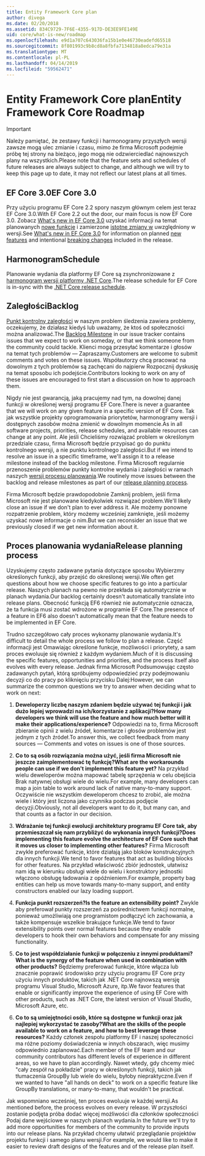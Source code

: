 ```yaml
---
title: Entity Framework Core plan
author: divega
ms.date: 02/20/2018
ms.assetid: 834C9729-7F6E-4355-917D-DE3EE9FE149E
uid: core/what-is-new/roadmap
ms.openlocfilehash: e9d1a707c643036fa15b1e0e46730eadefd65518
ms.sourcegitcommit: 8f801993c9b8cd8a8fbfa7134818a8edca79e31a
ms.translationtype: MT
ms.contentlocale: pl-PL
ms.lasthandoff: 04/14/2019
ms.locfileid: "59562471"
---
```

# <a name="entity-framework-core-roadmap"></a><span data-ttu-id="55713-102">Entity Framework Core plan</span><span class="sxs-lookup"><span data-stu-id="55713-102">Entity Framework Core Roadmap</span></span>

> [!IMPORTANT]
> <span data-ttu-id="55713-103">Należy pamiętać, że zestawy funkcji i harmonogramy przyszłych wersji zawsze mogą ulec zmianie i czasu, mimo że firma Microsoft podejmie próbę tej strony na bieżąco, jego mogą nie odzwierciedlać najnowszych plany na wszystkich.</span><span class="sxs-lookup"><span data-stu-id="55713-103">Please note that the feature sets and schedules of future releases are always subject to change, and although we will try to keep this page up to date, it may not reflect our latest plans at all times.</span></span>

## <a name="ef-core-30"></a><span data-ttu-id="55713-104">EF Core 3.0</span><span class="sxs-lookup"><span data-stu-id="55713-104">EF Core 3.0</span></span>

<span data-ttu-id="55713-105">Przy użyciu programu EF Core 2.2 spory naszym głównym celem jest teraz EF Core 3.0.</span><span class="sxs-lookup"><span data-stu-id="55713-105">With EF Core 2.2 out the door, our main focus is now EF Core 3.0.</span></span>
<span data-ttu-id="55713-106">Zobacz [What's new in EF Core 3.0](xref:core/what-is-new/ef-core-3.0/index) uzyskać informacji na temat planowanych [nowe funkcje](xref:core/what-is-new/ef-core-3.0/features) i zamierzone [istotne zmiany w](xref:core/what-is-new/ef-core-3.0/breaking-changes) uwzględniony w wersji.</span><span class="sxs-lookup"><span data-stu-id="55713-106">See [What's new in EF Core 3.0](xref:core/what-is-new/ef-core-3.0/index) for information on planned [new features](xref:core/what-is-new/ef-core-3.0/features) and intentional [breaking changes](xref:core/what-is-new/ef-core-3.0/breaking-changes) included in the release.</span></span>

## <a name="schedule"></a><span data-ttu-id="55713-107">Harmonogram</span><span class="sxs-lookup"><span data-stu-id="55713-107">Schedule</span></span>

<span data-ttu-id="55713-108">Planowanie wydania dla platformy EF Core są zsynchronizowane z [harmonogram wersji platformy .NET Core](https://github.com/dotnet/core/blob/master/roadmap.md).</span><span class="sxs-lookup"><span data-stu-id="55713-108">The release schedule for EF Core is in-sync with the [.NET Core release schedule](https://github.com/dotnet/core/blob/master/roadmap.md).</span></span>

## <a name="backlog"></a><span data-ttu-id="55713-109">Zaległości</span><span class="sxs-lookup"><span data-stu-id="55713-109">Backlog</span></span>

<span data-ttu-id="55713-110">[Punkt kontrolny zaległości](https://github.com/aspnet/EntityFrameworkCore/issues?q=is%3Aopen+is%3Aissue+milestone%3ABacklog+sort%3Areactions-%2B1-desc) w naszym problem śledzenia zawiera problemy, oczekujemy, że działasz kiedyś lub uważamy, że ktoś od społeczności można analizować.</span><span class="sxs-lookup"><span data-stu-id="55713-110">The [Backlog Milestone](https://github.com/aspnet/EntityFrameworkCore/issues?q=is%3Aopen+is%3Aissue+milestone%3ABacklog+sort%3Areactions-%2B1-desc) in our issue tracker contains issues that we expect to work on someday, or that we think someone from the community could tackle.</span></span>
<span data-ttu-id="55713-111">Klienci mogą przesyłać komentarze i głosów na temat tych problemów — Zapraszamy.</span><span class="sxs-lookup"><span data-stu-id="55713-111">Customers are welcome to submit comments and votes on these issues.</span></span>
<span data-ttu-id="55713-112">Współautorzy chcą pracować na dowolnym z tych problemów są zachęcani do najpierw Rozpocznij dyskusję na temat sposobu ich podejście.</span><span class="sxs-lookup"><span data-stu-id="55713-112">Contributors looking to work on any of these issues are encouraged to first start a discussion on how to approach them.</span></span>

<span data-ttu-id="55713-113">Nigdy nie jest gwarancją, jaką pracujemy nad tym, na dowolnej danej funkcji w określonej wersji programu EF Core.</span><span class="sxs-lookup"><span data-stu-id="55713-113">There is never a guarantee that we will work on any given feature in a specific version of EF Core.</span></span>
<span data-ttu-id="55713-114">Tak jak wszystkie projekty oprogramowania priorytetów, harmonogramy wersji i dostępnych zasobów można zmienić w dowolnym momencie.</span><span class="sxs-lookup"><span data-stu-id="55713-114">As in all software projects, priorities, release schedules, and available resources can change at any point.</span></span>
<span data-ttu-id="55713-115">Ale jeśli Chcieliśmy rozwiązać problem w określonym przedziale czasu, firma Microsoft będzie przypisać go do punktu kontrolnego wersji, a nie punktu kontrolnego zaległości.</span><span class="sxs-lookup"><span data-stu-id="55713-115">But if we intend to resolve an issue in a specific timeframe, we'll assign it to a release milestone instead of the backlog milestone.</span></span>
<span data-ttu-id="55713-116">Firma Microsoft regularnie przenoszenie problemów punkty kontrolne wydania i zaległości w ramach naszych [wersji procesu planowania](#release-planning-process).</span><span class="sxs-lookup"><span data-stu-id="55713-116">We routinely move issues between the backlog and release milestones as part of our [release planning process](#release-planning-process).</span></span>

<span data-ttu-id="55713-117">Firma Microsoft będzie prawdopodobnie Zamknij problem, jeśli firma Microsoft nie jest planowane kiedykolwiek rozwiązać problem.</span><span class="sxs-lookup"><span data-stu-id="55713-117">We'll likely close an issue if we don't plan to ever address it.</span></span>
<span data-ttu-id="55713-118">Ale możemy ponowne rozpatrzenie problem, który możemy wcześniej zamknięte, jeśli możemy uzyskać nowe informacje o nim.</span><span class="sxs-lookup"><span data-stu-id="55713-118">But we can reconsider an issue that we previously closed if we get new information about it.</span></span>

## <a name="release-planning-process"></a><span data-ttu-id="55713-119">Proces planowania wydania</span><span class="sxs-lookup"><span data-stu-id="55713-119">Release planning process</span></span>

<span data-ttu-id="55713-120">Uzyskujemy często zadawane pytania dotyczące sposobu Wybierzmy określonych funkcji, aby przejść do określonej wersji.</span><span class="sxs-lookup"><span data-stu-id="55713-120">We often get questions about how we choose specific features to go into a particular release.</span></span>
<span data-ttu-id="55713-121">Naszych planach na pewno nie przekłada się automatycznie w planach wydania.</span><span class="sxs-lookup"><span data-stu-id="55713-121">Our backlog certainly doesn't automatically translate into release plans.</span></span>
<span data-ttu-id="55713-122">Obecność funkcją EF6 również nie automatycznie oznacza, że ta funkcja musi zostać wdrożone w programie EF Core.</span><span class="sxs-lookup"><span data-stu-id="55713-122">The presence of a feature in EF6 also doesn't automatically mean that the feature needs to be implemented in EF Core.</span></span>

<span data-ttu-id="55713-123">Trudno szczegółowo cały proces wykonamy planowanie wydania.</span><span class="sxs-lookup"><span data-stu-id="55713-123">It's difficult to detail the whole process we follow to plan a release.</span></span>
<span data-ttu-id="55713-124">Część informacji jest Omawiając określone funkcje, możliwości i priorytety, a sam proces ewoluuje się również z każdym wydaniem.</span><span class="sxs-lookup"><span data-stu-id="55713-124">Much of it is discussing the specific features, opportunities and priorities, and the process itself also evolves with every release.</span></span>
<span data-ttu-id="55713-125">Jednak firma Microsoft Podsumowując często zadawanych pytań, którą spróbujemy odpowiedzieć przy podejmowaniu decyzji co do pracy po kliknięciu przycisku Dalej:</span><span class="sxs-lookup"><span data-stu-id="55713-125">However, we can summarize the common questions we try to answer when deciding what to work on next:</span></span>

1. <span data-ttu-id="55713-126">**Deweloperzy liczbę naszym zdaniem będzie używać tej funkcji i jak dużo lepiej wprowadzi na ich/korzystanie z aplikacji?**</span><span class="sxs-lookup"><span data-stu-id="55713-126">**How many developers we think will use the feature and how much better will it make their applications/experience?**</span></span> <span data-ttu-id="55713-127">Odpowiedzi na to, firma Microsoft zbieranie opinii z wielu źródeł, komentarze i głosów problemów jest jednym z tych źródeł.</span><span class="sxs-lookup"><span data-stu-id="55713-127">To answer this, we collect feedback from many sources — Comments and votes on issues is one of those sources.</span></span>

2. <span data-ttu-id="55713-128">**Co to są osób rozwiązania można użyć, jeśli firma Microsoft nie jeszcze zaimplementować tę funkcję?**</span><span class="sxs-lookup"><span data-stu-id="55713-128">**What are the workarounds people can use if we don't implement this feature yet?**</span></span> <span data-ttu-id="55713-129">Na przykład wielu deweloperów można mapować tabelę sprzężenia w celu obejścia Brak natywnej obsługi wiele do wielu.</span><span class="sxs-lookup"><span data-stu-id="55713-129">For example, many developers can map a join table to work around lack of native many-to-many support.</span></span> <span data-ttu-id="55713-130">Oczywiście nie wszystkim deweloperom chcesz to zrobić, ale można wiele i który jest liczona jako czynnika podczas podjęcie decyzji.</span><span class="sxs-lookup"><span data-stu-id="55713-130">Obviously, not all developers want to do it, but many can, and that counts as a factor in our decision.</span></span>

3. <span data-ttu-id="55713-131">**Wdrażanie tej funkcji ewolucji architektury programu EF Core tak, aby przemieszczał się nam przybliżyć do wykonania innych funkcji?**</span><span class="sxs-lookup"><span data-stu-id="55713-131">**Does implementing this feature evolve the architecture of EF Core such that it moves us closer to implementing other features?**</span></span> <span data-ttu-id="55713-132">Firma Microsoft zwykle preferować funkcje, które działają jako bloków konstrukcyjnych dla innych funkcji.</span><span class="sxs-lookup"><span data-stu-id="55713-132">We tend to favor features that act as building blocks for other features.</span></span> <span data-ttu-id="55713-133">Na przykład właściwość zbiór jednostek, ułatwisz nam idą w kierunku obsługi wiele do wielu i konstruktory jednostki włączono obsługę ładowania z opóźnieniem.</span><span class="sxs-lookup"><span data-stu-id="55713-133">For example, property bag entities can help us move towards many-to-many support, and entity constructors enabled our lazy loading support.</span></span>

4. <span data-ttu-id="55713-134">**Funkcja punkt rozszerzeń?**</span><span class="sxs-lookup"><span data-stu-id="55713-134">**Is the feature an extensibility point?**</span></span> <span data-ttu-id="55713-135">Zwykle aby preferował punkty rozszerzeń za pośrednictwem funkcji normalne, ponieważ umożliwiają one programistom podłączyć ich zachowania, a także kompensuje wszelkie brakujące funkcje.</span><span class="sxs-lookup"><span data-stu-id="55713-135">We tend to favor extensibility points over normal features because they enable developers to hook their own behaviors and compensate for any missing functionality.</span></span>

5. <span data-ttu-id="55713-136">**Co to jest współdziałanie funkcji w połączeniu z innymi produktami?**</span><span class="sxs-lookup"><span data-stu-id="55713-136">**What is the synergy of the feature when used in combination with other products?**</span></span> <span data-ttu-id="55713-137">Będziemy preferować funkcje, które włącza lub znacznie poprawić środowisko przy użyciu programu EF Core przy użyciu innych produktów, takich jak .NET Core najnowszą wersję programu Visual Studio, Microsoft Azure, itp.</span><span class="sxs-lookup"><span data-stu-id="55713-137">We favor features that enable or significantly improve the experience of using EF Core with other products, such as .NET Core, the latest version of Visual Studio, Microsoft Azure, etc.</span></span>

6. <span data-ttu-id="55713-138">**Co to są umiejętności osób, które są dostępne w funkcji oraz jak najlepiej wykorzystać te zasoby?**</span><span class="sxs-lookup"><span data-stu-id="55713-138">**What are the skills of the people available to work on a feature, and how to best leverage these resources?**</span></span> <span data-ttu-id="55713-139">Każdy członek zespołu platformy EF i naszej społeczności ma różne poziomy doświadczenia w innych obszarach, więc musimy odpowiednio zaplanować.</span><span class="sxs-lookup"><span data-stu-id="55713-139">Each member of the EF team and our community contributors has different levels of experience in different areas, so we have to plan accordingly.</span></span> <span data-ttu-id="55713-140">Nawet wtedy, gdy chcemy mieć "cały zespół na pokładzie" pracy w określonych funkcji, takich jak tłumaczenia GroupBy lub wiele do wielu, byłoby niepraktyczne.</span><span class="sxs-lookup"><span data-stu-id="55713-140">Even if we wanted to have "all hands on deck" to work on a specific feature like GroupBy translations, or many-to-many, that wouldn't be practical.</span></span>

<span data-ttu-id="55713-141">Jak wspomniano wcześniej, ten proces ewoluuje w każdej wersji.</span><span class="sxs-lookup"><span data-stu-id="55713-141">As mentioned before, the process evolves on every release.</span></span>
<span data-ttu-id="55713-142">W przyszłości zostanie podjęta próba dodać więcej możliwości dla członków społeczności Podaj dane wejściowe w naszych planach wydania.</span><span class="sxs-lookup"><span data-stu-id="55713-142">In the future we'll try to add more opportunities for members of the community to provide inputs into our release plans.</span></span>
<span data-ttu-id="55713-143">Na przykład chcemy ułatwić przeglądanie projektów projektu funkcji i samego planu wersji.</span><span class="sxs-lookup"><span data-stu-id="55713-143">For example, we would like to make it easier to review draft designs of the features and of the release plan itself.</span></span>
